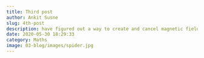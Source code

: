 ```yaml
---
title: Third post
author: Ankit Susne
slug: 4th-post
description: have figured out a way to create and cancel magnetic fields from afar.
date: 2020-05-30 18:29:33
category: Maths
image: 03-blog/images/spider.jpg
---
```

